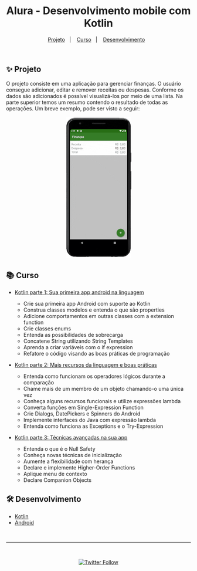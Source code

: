 <h1 align="center">
 Alura - Desenvolvimento mobile com Kotlin
</h1>
 
<p align="center">
  <a href="#-projeto">Projeto</a>&nbsp;&nbsp;&nbsp;|&nbsp;&nbsp;&nbsp;
  <a href="#-curso">Curso</a>&nbsp;&nbsp;&nbsp;|&nbsp;&nbsp;&nbsp;
  <a href="#%EF%B8%8F-desenvolvimento">Desenvolvimento</a>&nbsp;&nbsp;&nbsp;
</p>

<br>
 
## ✨ Projeto
 
O projeto consiste em uma aplicação para gerenciar finanças. O usuário consegue adicionar, editar e remover receitas ou despesas. Conforme os dados são adicionados é possível visualizá-los por meio de uma lista. Na parte superior temos um resumo contendo o resultado de todas as operações. Um breve exemplo, pode ser visto a seguir:

<p align="center">
  <img src=".github/screen.gif" alt="layout" width="180px">
</p>
 
## 📚 Curso
 
- [Kotlin parte 1: Sua primeira app android na linguagem](https://cursos.alura.com.br/course/android-com-kotlin-parte-1)
  - Crie sua primeira app Android com suporte ao Kotlin
  - Construa classes modelos e entenda o que são properties
  - Adicione comportamentos em outras classes com a extension function
  - Crie classes enums
  - Entenda as possibilidades de sobrecarga
  - Concatene String utilizando String Templates
  - Aprenda a criar variáveis com o if expression
  - Refatore o código visando as boas práticas de programação

- [Kotlin parte 2: Mais recursos da linguagem e boas práticas](https://cursos.alura.com.br/course/android-com-kotlin-parte-2)
  - Entenda como funcionam os operadores lógicos durante a comparação
  - Chame mais de um membro de um objeto chamando-o uma única vez
  - Conheça alguns recursos funcionais e utilize expressões lambda
  - Converta funções em Single-Expression Function
  - Crie Dialogs, DatePickers e Spinners do Android
  - Implemente interfaces do Java com expressão lambda
  - Entenda como funciona as Exceptions e o Try-Expression

- [Kotlin parte 3: Técnicas avançadas na sua app](https://cursos.alura.com.br/course/android-kotlin-parte-3)
  - Entenda o que é o Null Safety
  - Conheça novas técnicas de inicialização
  - Aumente a flexibilidade com herança
  - Declare e implemente Higher-Order Functions
  - Aplique menu de contexto
  - Declare Companion Objects
 
## 🛠️ Desenvolvimento
 
- [Kotlin](https://kotlinlang.org/)
- [Android](https://developer.android.com/kotlin)
 
<br>
 
---
 
<br>
 
<p align="center">
 <a href="https://www.linkedin.com/in/gustavofariaa/" target="_blank">
   <img alt="Twitter Follow" src="https://img.shields.io/badge/Gustavo%20Faria-357B27?style=for-the-badge&logo=linkedin&logoColor=FFFFFF">
 </a>
</p>